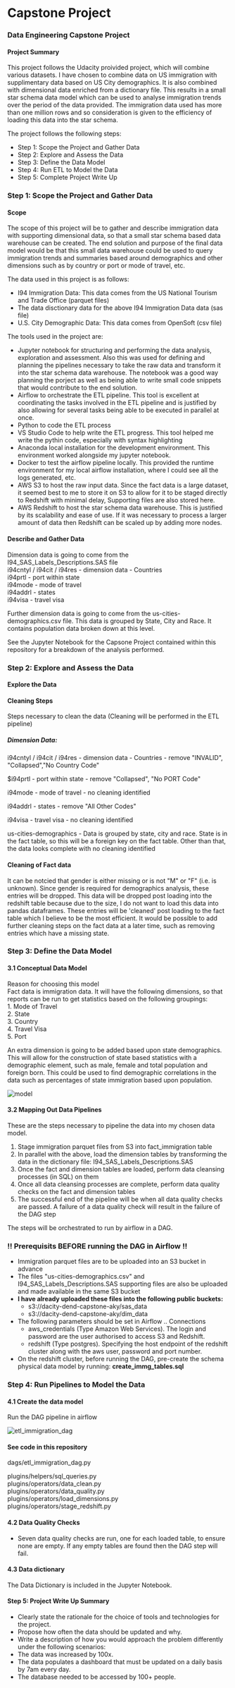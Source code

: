 # Capstone Project
### Data Engineering Capstone Project

#### Project Summary
This project follows the Udacity proivided project, which will combine various datasets. I have chosen to combine data on US immigration with supplimentary data based on US City demographics. It is also combined with dimensional data enriched from a dictionary file. This results in a small star schema data model which can be used to analyse immigration trends over the period of the data provided.
The immigration data used has more than one million rows and so consideration is given to the efficiency of loading this data into the star schema. 

The project follows the following steps:
* Step 1: Scope the Project and Gather Data
* Step 2: Explore and Assess the Data
* Step 3: Define the Data Model
* Step 4: Run ETL to Model the Data
* Step 5: Complete Project Write Up

### Step 1: Scope the Project and Gather Data

#### Scope 
The scope of this project will be to gather and describe immigration data with supporting dimensional data, so that a small star schema based data warehouse can be created. The end solution and purpose of the final data model would be that this small data warehouse could be used to query immigration trends and summaries based around demographics and other dimensions such as by country or port or mode of travel, etc. 

The data used in this project is as follows:
- I94 Immigration Data: This data comes from the US National Tourism and Trade Office (parquet files)
- The data disctionary data for the above I94 Immigration Data data (sas file)
- U.S. City Demographic Data: This data comes from OpenSoft (csv file)

The tools used in the project are:
- Jupyter notebook for structuring and performing the data analysis, exploration and assessment. Also this was used for defining and planning the pipelines necessary to take the raw data and transform it into the star schema data warehouse. The notebook was a good way planning the porject as well as being able to write small code snippets that would contribute to the end solution.
- Airflow to orchestrate the ETL pipeline. This tool is excellent at coordinating the tasks involved in the ETL pipeline and is justified by also allowing for several tasks being able to be executed in parallel at once.
- Python to code the ETL process
- VS Studio Code to help write the ETL progress. This tool helped me write the pythin code, especially with syntax highlighting
- Anaconda local installation for the development environment. This environment worked alongside my jupyter notebook.
- Docker to test the airflow pipeline locally. This provided the runtime environment for my local airflow installation, where I could see all the logs generated, etc.
- AWS S3 to host the raw input data. Since the fact data is a large dataset, it seemed best to me to store it on S3 to allow for it to be staged directly to Redshift with minimal delay, Supporting files are also stored here.
- AWS Redshift to host the star schema data warehouse. This is justified by its scalability and ease of use. If it was necessary to process a larger amount of data then Redshift can be scaled up by adding more nodes.

#### Describe and Gather Data 
 
Dimension data is going to come from the I94_SAS_Labels_Descriptions.SAS file  
i94cntyl / i94cit / i94res - dimension data - Countries   
i94prtl - port within state   
i94mode - mode of travel   
i94addrl - states   
i94visa - travel visa   

Further dimension data is going to come from the us-cities-demographics.csv file. This data is grouped by State, City and Race. It contains population data broken down at this level. 

See the Jupyter Notebook for the Capsone Project contained within this repository for a breakdown of the analysis performed.

### Step 2: Explore and Assess the Data
#### Explore the Data 
#### Cleaning Steps
Steps necessary to clean the data (Cleaning will be performed in the ETL pipeline)

##### Dimension Data:

i94cntyl / i94cit / i94res - dimension data - Countries - remove "INVALID", "Collapsed","No Country Code"

$i94prtl - port within state - remove "Collapsed", "No PORT Code"

i94mode - mode of travel - no cleaning identified

i94addrl - states - remove "All Other Codes"

i94visa - travel visa - no cleaning identified

us-cities-demographics - Data is grouped by state, city and race. State is in the fact table, so this will be a foreign key on the fact table.  Other than that, the data looks complete with no cleaning identified

#### Cleaning of Fact data
It can be notcied that gender is either missing or is not "M" or "F" (i.e. is unknown). Since gender is required for demographics analysis, these entries will be dropped. This data will be dropped post loading into the redshift table because due to the size, I do not want to load this data into pandas dataframes. These entries will be 'cleaned' post loading to the fact table which I believe to be the most efficient. It would be possible to add further cleaning steps on the fact data at a later time, such as removing entries which have a missing state. 

### Step 3: Define the Data Model
#### 3.1 Conceptual Data Model
Reason for choosing this model  
Fact data is immigration data. It will have the following dimensions, so that reports can be run to get statistics based on the following groupings:  
    1. Mode of Travel  
    2. State  
    3. Country  
    4. Travel Visa  
    5. Port  
    
An extra dimension is going to be added based upon state demographics. This will allow for the construction of state based statistics with a demographic element, such as male, female and total population and foreign born. This could be used to find demographic correlations in the data such as percentages of state immigration based upon population.   

![model](https://github.com/andrewkendallyoung/Capstone/assets/122558520/dca0f197-0ad6-4114-853c-8c732613ec19)

#### 3.2 Mapping Out Data Pipelines
These are the steps necessary to pipeline the data into my chosen data model.

1. Stage immigration parquet files from S3 into fact_immigration table
2. In parallel with the above, load the dimension tables by transforming the data in the dictionary file: I94_SAS_Labels_Descriptions.SAS 
3. Once the fact and dimension tables are loaded, perform data cleansing processes (in SQL) on them
4. Once all data cleansing processes are complete, perform data quality checks on the fact and dimension tables
5. The successful end of the pipeline will be when all data quality checks are passed. A failure of a data quality check will result in the failure of the DAG step

The steps will be orchestrated to run by airflow in a DAG.  

### !! Prerequisits BEFORE running the DAG in Airflow !!
- Immigration parquet files are to be uploaded into an S3 bucket in advance  
- The files "us-cities-demographics.csv" and I94_SAS_Labels_Descriptions.SAS supporting files are also be uploaded and made available in the same S3 bucket   
- **I have already uploaded these files into the following public buckets:**
  - s3://dacity-dend-capstone-aky/sas_data   
  - s3://dacity-dend-capstone-aky/dim_data  
- The following parameters should be set in Airflow .. Connections  
  - aws_credentials (Type Amazon Web Services). The login and password are the user authorised to access S3 and Redshift.
  - redshift (Type postgres). Specifying the host endpoint of the redshift cluster along with the aws user, password and port number.
- On the redshift cluster, before running the DAG, pre-create the schema physical data model by running: **create_immg_tables.sql**


### Step 4: Run Pipelines to Model the Data 
#### 4.1 Create the data model
Run the DAG pipeline in airflow 

![etl_immigration_dag](https://github.com/andrewkendallyoung/Capstone/assets/122558520/32cb85c5-7e54-4680-a153-ac9e34e7ea08)


#### See code in this repository

dags/etl_immigration_dag.py  

plugins/helpers/sql_queries.py  
plugins/operators/data_clean.py  
plugins/operators/data_quality.py  
plugins/operators/load_dimensions.py  
plugins/operators/stage_redshift.py  

#### 4.2 Data Quality Checks
* Seven data quality checks are run, one for each loaded table, to ensure none are empty. If any empty tables are found then the DAG step will fail. 
 

#### 4.3 Data dictionary 
The Data Dictionary is included in the Jupyter Notebook.

#### Step 5: Project Write Up Summary
* Clearly state the rationale for the choice of tools and technologies for the project.
* Propose how often the data should be updated and why.
* Write a description of how you would approach the problem differently under the following scenarios:
 * The data was increased by 100x.
 * The data populates a dashboard that must be updated on a daily basis by 7am every day.
 * The database needed to be accessed by 100+ people.
